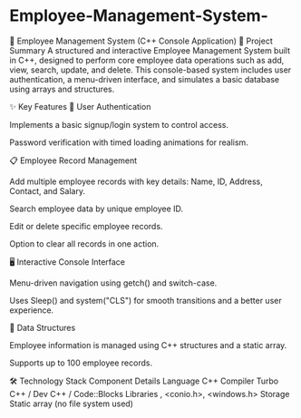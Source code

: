 # Employee-Management-System-

💼 Employee Management System (C++ Console Application)
📌 Project Summary
A structured and interactive Employee Management System built in C++, designed to perform core employee data operations such as add, view, search, update, and delete. This console-based system includes user authentication, a menu-driven interface, and simulates a basic database using arrays and structures.

✨ Key Features
🔐 User Authentication

Implements a basic signup/login system to control access.

Password verification with timed loading animations for realism.

📋 Employee Record Management

Add multiple employee records with key details: Name, ID, Address, Contact, and Salary.

Search employee data by unique employee ID.

Edit or delete specific employee records.

Option to clear all records in one action.

🖥️ Interactive Console Interface

Menu-driven navigation using getch() and switch-case.

Uses Sleep() and system("CLS") for smooth transitions and a better user experience.

🧱 Data Structures

Employee information is managed using C++ structures and a static array.

Supports up to 100 employee records.

🛠️ Technology Stack
Component	Details
Language	C++
Compiler	Turbo C++ / Dev C++ / Code::Blocks
Libraries	<iostream>, <conio.h>, <windows.h>
Storage	Static array (no file system used)
